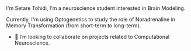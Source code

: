 ### 

I'm Setare Tohidi, I'm a neuroscience student interested in Brain Modeling.

Currently, I'm using Optogenetics to study the role of Noradrenaline in Memory Transformation (from short-term to long-term).

- 👯 I’m looking to collaborate on projects related to Computational Neuroscience.


<!--
**httpseee/httpseee** is a ✨ _special_ ✨ repository because its `README.md` (this file) appears on your GitHub profile.

